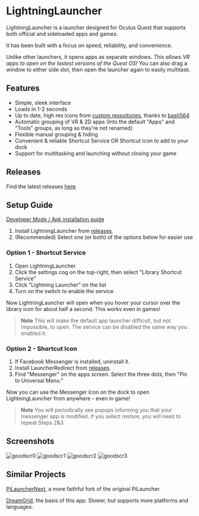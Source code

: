 # LightningLauncher

LightningLauncher is a launcher designed for Oculus Quest that supports both official and sideloaded apps and games.

It has been built with a focus on speed, reliability, and convenience.

Unlike other launchers, it opens apps as separate windows. *This allows VR apps to open on the lastest versions of the Quest OS!* You can also drag a window to either side slot, then open the launcher again to easily multitask. 

## Features
- Simple, sleek interface
- Loads in 1-2 seconds
- Up to date, high res icons from [custom respoitories](https://github.com/basti564/LauncherIcons), thanks to [basti564](https://github.com/basti564/)
- Automatic grouping of VR & 2D apps  (Into the default "Apps" and "Tools" groups, as long as they're not renamed)
- Flexible manual grouping & hiding
- Convenient & reliable Shortcut Service OR Shortcut Icon to add to your dock
- Support for multitasking and launching without closing your game


## Releases

Find the latest releases [here](https://github.com/threethan/LightningLauncher/releases).


## Setup Guide
[Developer Mode / Apk installation guide](https://levelup.gitconnected.com/install-android-apps-onto-the-oculus-quest-2-without-going-through-the-app-store-a3336cac3a0e)

1. Install LightningLauncher from [releases](https://github.com/threethan/LightningLauncher/releases/latest).
2. (Recommended) Select one (or both) of the options below for easier use

### Option 1 - Shortcut Service
1. Open LightningLauncher
2. Click the settings cog on the top-right, then select "Library Shortcut Service"
3. Click "Lightning Launcher" on the list
4. Turn on the switch to enable the service

Now LightningLauncher will open when you hover your cursor over the library icon for about half a second. This works even in games!
> **Note**
> This will make the default app launcher difficult, but not impossible, to open. The service can be disabled the same way you enabled it.

### Option 2 - Shortcut Icon
1. If Facebook Messenger is installed, uninstall it.
2. Install LauncherRedirect from [releases](https://github.com/threethan/LightningLauncher/releases/latest).
3. Find "Messenger" on the apps screen. Select the three dots, then "Pin to Universal Menu."

Now you can use the Messenger icon on the dock to open LightningLauncher from anywhere - even in game!
> **Note**
> You will periodically see popups informing you that your messenger app is modified. If you select restore, you will need to repeat Steps 2&3.

## Screenshots
![goodscr0](https://github.com/threethan/LightningLauncher/assets/12588584/8a8645f0-f983-473b-a0a8-bba28d39bbda)
![goodscr1](https://github.com/threethan/LightningLauncher/assets/12588584/47e83a44-e540-43fe-81ac-2e2a84bd0f23)
![goodscr2](https://github.com/threethan/LightningLauncher/assets/12588584/5e5abb5b-a5d5-4f00-9385-6a0f707acc36)
![goodscr3](https://github.com/threethan/LightningLauncher/assets/12588584/d20ee2b2-4e18-4107-ad54-ec1a72295f53)



## Similar Projects

[PiLauncherNext](https://github.com/Veticia/PiLauncherNext), a more faithful fork of the original PiLauncher.

[DreamGrid](https://github.com/basti564/DreamGrid), the basis of this app. Slower, but supports more platforms and languages.
